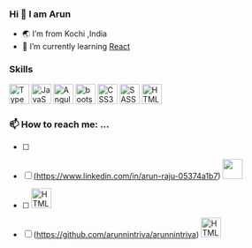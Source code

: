 
### Hi 👋 I am Arun

- 🌏 I’m from Kochi ,India
- 🌱 I’m currently learning [React](https://react.dev/)

### Skills
<img src="https://github.com/arunnintriva/arunnintriva/assets/68312594/2f81ec8e-482f-478d-9948-1c0d68bd2c8b" alt="TypeScript" width="36" height="36" max-width="100">
<img src =https://github.com/arunnintriva/arunnintriva/assets/68312594/7cf2d08f-1af4-4b0b-b281-54a9ff047a61  alt="JavaScript" width="36" height="36" max-width="100">
<img src=https://github.com/arunnintriva/arunnintriva/assets/68312594/b4167279-ff73-4d8d-9eac-7cc81dc6c220 alt="Angular" width="36" height="36" max-width="100">
<img src=https://github.com/arunnintriva/arunnintriva/assets/68312594/b9bba5da-c570-46c4-a9fd-514aad263cf8 alt="bootstrap-colored" width="36" height="36" max-width="100">
<img src=https://github.com/arunnintriva/arunnintriva/assets/68312594/44363c78-5fad-4c6c-9ee5-b4fa9daf17bc alt="CSS3" width="36" height="36" max-width="100">
<img src=https://github.com/arunnintriva/arunnintriva/assets/68312594/39eb60f1-d0f3-4747-9e4a-79c1e006d2d3 alt="SASS" width="36" height="36" max-width="100">
<img src=https://github.com/arunnintriva/arunnintriva/assets/68312594/8f52330a-a903-4bb5-a3d5-e3e7e846b2fe alt="HTML%" width="36" height="36" max-width="100">


### 📫 How to reach me: ...
- [ ] <a href="mailto:arunraju9837@gmail.com?">
- [ ] (https://www.linkedin.com/in/arun-raju-05374a1b7) <img src=https://github.com/arunnintriva/arunnintriva/assets/68312594/5cd52820-1857-4081-99ae-47805ea15aba width="36" height="36" max-width="100">
- [ ] <img src=(https://github.com/arunnintriva/arunnintriva/assets/68312594/d2cbbb16-d27b-4b83-84e4-0b6a99e70152 alt="HTML%" width="36" height="36" max-width="100">
- [ ] (https://github.com/arunnintriva/arunnintriva) <img src=(https://github.com/arunnintriva/arunnintriva/assets/68312594/dff84cdf-5bb1-4955-ba8c-03527d0a1c41 alt="HTML%" width="36" height="36" max-width="100">




